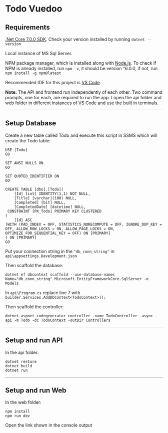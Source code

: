 # Todo Vuedoo

## Requirements

[.Net Core 7.0.0 SDK](https://dotnet.microsoft.com/en-us/download). Check your version installed by running `dotnet --version`

Local instance of MS Sql Server.

NPM package manager, which is installed along with [Node.js](https://nodejs.org/en/download/?utm_source=blog). To check if NPM is already installed, run `npm -v`, it should be version ^6.0.0, if not, run `npm install -g npm@latest`

Recommended IDE for this project is [VS Code](https://code.visualstudio.com/download).

**Note:** The API and frontend run independently of each other. Two command prompts, one for each, are required to run the app. I open the api folder and web folder in different instances of VS Code and use the built in terminals.

---

## Setup Database

Create a new table called Todo and execute this script in SSMS which will create the Todo table:

```
USE [Todo]
GO

SET ANSI_NULLS ON
GO

SET QUOTED_IDENTIFIER ON
GO

CREATE TABLE [dbo].[Todo](
	[Id] [int] IDENTITY(1,1) NOT NULL,
	[Title] [varchar](100) NULL,
	[Completed] [bit] NULL,
	[CompletedDate] [datetime] NULL,
 CONSTRAINT [PK_Todo] PRIMARY KEY CLUSTERED
(
	[Id] ASC
)WITH (PAD_INDEX = OFF, STATISTICS_NORECOMPUTE = OFF, IGNORE_DUP_KEY = OFF, ALLOW_ROW_LOCKS = ON, ALLOW_PAGE_LOCKS = ON, OPTIMIZE_FOR_SEQUENTIAL_KEY = OFF) ON [PRIMARY]
) ON [PRIMARY]
GO
```

Put your connection string in the `"db_conn_string"` in `api\appsettings.Development.json`

Then scaffold the database:

```
dotnet ef dbcontext scaffold --use-database-names Name="db_conn_string" Microsoft.EntityFrameworkCore.SqlServer -o Models
```

In `api\Program.cs` replace line 7 with `builder.Services.AddDbContext<TodoContext>();`

Then scaffold the controller:

```
dotnet-aspnet-codegenerator controller -name TodoController -async -api -m Todo -dc TodoContext -outDir Controllers
```

---

## Setup and run API

In the api folder:

```
dotnet restore
dotnet build
dotnet run
```

---

## Setup and run Web

In the web folder:

```
npm install
npm run dev
```

Open the link shown in the console output
